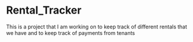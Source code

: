 # Rental_Tracker
This is a project that I am working on to keep track of different rentals that we have and to keep track of payments from tenants
